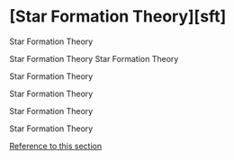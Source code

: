 # [Star Formation Theory][sft]


Star Formation Theory

Star Formation Theory
Star Formation Theory

Star Formation Theory


Star Formation Theory

Star Formation Theory

Star Formation Theory







[Reference to this section](#sft)
